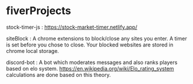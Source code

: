 # fiverProjects

stock-timer-js :
https://stock-market-timer.netlify.app/

siteBlock :
A chrome extensions to block/close any sites you enter. A timer is set before you chose to close. Your blocked websites are stored in chrome local storage.

discord-bot :
A bot which moderates messages and also ranks players based on elo system. 
https://en.wikipedia.org/wiki/Elo_rating_system
calculations are done based on this theory.

